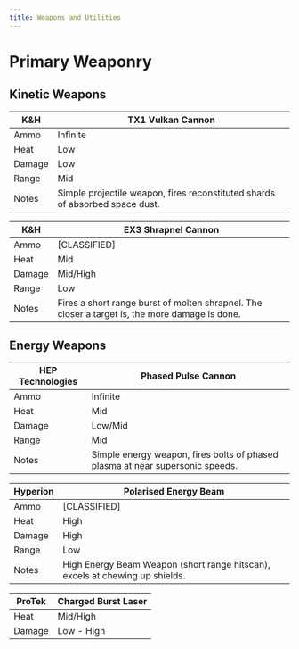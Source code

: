 ```yaml
---
title: Weapons and Utilities
---
```

# Primary Weaponry
## Kinetic Weapons

K&H | TX1 Vulkan Cannon
-|-
Ammo | Infinite
Heat | Low
Damage | Low
Range | Mid
Notes | Simple projectile weapon, fires reconstituted shards of absorbed space dust.

K&H | EX3 Shrapnel Cannon
-|-
Ammo | [CLASSIFIED]
Heat | Mid
Damage | Mid/High
Range | Low
Notes | Fires a short range burst of molten shrapnel. The closer a target is, the more damage is done.

## Energy Weapons

HEP Technologies | Phased Pulse Cannon
-|-
Ammo | Infinite
Heat | Mid
Damage | Low/Mid
Range | Mid
Notes | Simple energy weapon, fires bolts of phased plasma at near supersonic speeds.

Hyperion | Polarised Energy Beam
-|-
Ammo | [CLASSIFIED]
Heat | High
Damage | High
Range | Low
Notes | High Energy Beam Weapon (short range hitscan), excels at chewing up shields.

ProTek | Charged Burst Laser
-|-
Heat | Mid/High
Damage | Low - High
<!--stackedit_data:
eyJoaXN0b3J5IjpbMTE5NDE1MzA3Nyw3MDExNDEyNDcsMjEyMz
UxOTY5MF19
-->